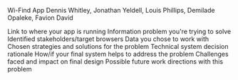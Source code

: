 
Wi-Find App
Dennis Whitley, Jonathan Yeldell, Louis Phillips, Demilade Opaleke, Favion David

Link to where your app is running
Information problem you're trying to solve
Identified stakeholders/target browsers
Data you chose to work with
Chosen strategies and solutions for the problem
Technical system decision rationale
How/if your final system helps to address the problem
Challenges faced and impact on final design
Possible future work directions with this problem
